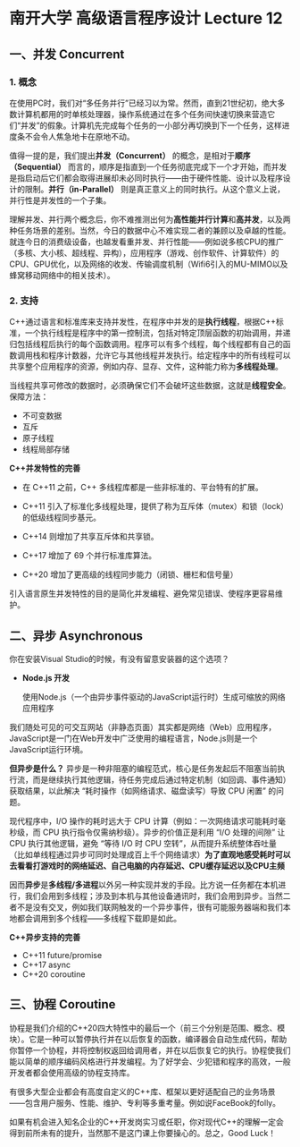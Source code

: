 # 南开大学 高级语言程序设计 Lecture 12

## 一、并发 Concurrent
### 1. 概念
在使用PC时，我们对“多任务并行”已经习以为常。然而，直到21世纪初，绝大多数计算机都用的时单核处理器，操作系统通过在多个任务间快速切换来营造它们“并发”的假象。计算机先完成每个任务的一小部分再切换到下一个任务，这样进度条不会令人焦急地卡在原地不动。

值得一提的是，我们提出**并发（Concurrent）** 的概念，是相对于**顺序（Sequential）** 而言的，顺序是指直到一个任务彻底完成下一个才开始，而并发是指启动后它们都会取得进展却未必同时执行——由于硬件性能、设计以及程序设计的限制。**并行（in-Parallel）** 则是真正意义上的同时执行。从这个意义上说，并行性是并发性的一个子集。

理解并发、并行两个概念后，你不难推测出何为**高性能并行计算**和**高并发**，以及两种任务场景的差别。当然，今日的数据中心不难实现二者的兼顾以及卓越的性能。就连今日的消费级设备，也越发看重并发、并行性能——例如说多核CPU的推广（多核、大小核、超线程、异构），应用程序（游戏、创作软件、计算软件）的CPU、GPU优化，以及网络的收发、传输调度机制（Wifi6引入的MU-MIMO以及蜂窝移动网络中的相关技术）。

### 2. 支持
C++通过语言和标准库来支持并发性，在程序中并发的是**执行线程**，根据C++标准，一个执行线程是程序中的第一控制流，包括对特定顶层函数的初始调用，并递归包括线程后执行的每个函数调用。程序可以有多个线程，每个线程都有自己的函数调用栈和程序计数器，允许它与其他线程并发执行。给定程序中的所有线程可以共享整个应用程序的资源，例如内存、显存、文件，这种能力称为**多线程处理**。

当线程共享可修改的数据时，必须确保它们不会破坏这些数据，这就是**线程安全**。保障方法：
* 不可变数据
* 互斥
* 原子线程
* 线程局部存储

**C++并发特性的完善**

* 在 C++11 之前，C++ 多线程库都是一些非标准的、平台特有的扩展。

* C++11 引入了标准化多线程处理，提供了称为互斥体（mutex）和锁（lock）的低级线程同步基元。

* C++14 则增加了共享互斥体和共享锁。

* C++17 增加了 69 个并行标准库算法。

* C++20 增加了更高级的线程同步能力（闭锁、栅栏和信号量）

引入语言原生并发特性的目的是简化并发编程、避免常见错误、使程序更容易维护。

## 二、异步 Asynchronous
你在安装Visual Studio的时候，有没有留意安装器的这个选项？
* **Node.js 开发**

    使用Node.js（一个由异步事件驱动的JavaScript运行时）生成可缩放的网络应用程序

我们随处可见的可交互网站（非静态页面）其实都是网络（Web）应用程序，JavaScript是一门在Web开发中广泛使用的编程语言，Node.js则是一个JavaScript运行环境。

**但异步是什么？**
异步是一种非阻塞的编程范式，核心是任务发起后不阻塞当前执行流，而是继续执行其他逻辑，待任务完成后通过特定机制（如回调、事件通知）获取结果，以此解决 “耗时操作（如网络请求、磁盘读写）导致 CPU 闲置” 的问题。

现代程序中，I/O 操作的耗时远大于 CPU 计算（例如：一次网络请求可能耗时毫秒级，而 CPU 执行指令仅需纳秒级）。异步的价值正是利用 “I/O 处理的间隙” 让 CPU 执行其他逻辑，避免 “等待 I/O 时 CPU 空转”，从而提升系统整体吞吐量（比如单线程通过异步可同时处理成百上千个网络请求）**为了直观地感受耗时可以去看看打游戏时的网络延迟、自己电脑的内存延迟、CPU缓存延迟以及CPU主频**

因而**异步**是**多线程/多进程**以外另一种实现并发的手段。比方说一任务都在本机进行，我们会用到多线程；涉及到本机与其他设备通讯时，我们会用到异步。当然二者不是没有交叉，例如我们联网触发的一个异步事件，很有可能服务器端和我们本地都会调用到多个线程——多线程下载即是如此。

**C++异步支持的完善**

* C++11 future/promise
* C++17 async
* C++20 coroutine

## 三、协程 Coroutine
协程是我们介绍的C++20四大特性中的最后一个（前三个分别是范围、概念、模块）。它是一种可以暂停执行并在以后恢复的函数，编译器会自动生成代码，帮助你暂停一个协程，并将控制权返回给调用者，并在以后恢复它的执行。协程使我们能以简单的顺序编码风格进行并发编程。为了好学会、少犯错和程序的高效，一般开发者都会使用高级的协程支持库。

有很多大型企业都会有高度自定义的C++库、框架以更好适配自己的业务场景——包含用户服务、性能、维护、专利等多重考量。例如说FaceBook的folly。

如果有机会进入知名企业的C++开发岗实习或任职，你对现代C++的理解一定会得到前所未有的提升，当然那不是这门课上你要操心的。总之，Good Luck！